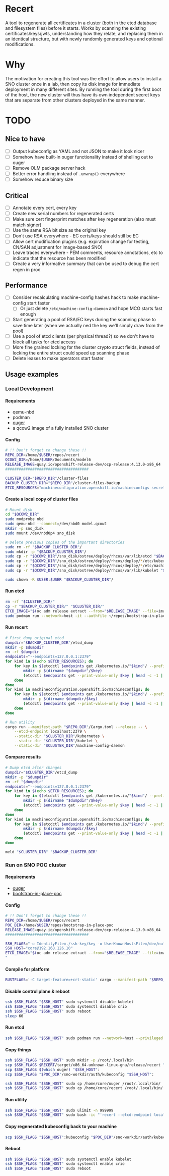 # Recert

A tool to regenerate all certificates in a cluster (both in the etcd database
and filesystem files) before it starts. Works by scanning the existing
certificates/keys/jwts, understanding how they relate, and replacing them in an
identical structure, but with newly randomly generated keys and optional
modifications.

# Why

The motivation for creating this tool was the effort to allow users to install
a SNO cluster once in a lab, then copy its disk image for immediate deployment
in many different sites. By running the tool during the first boot of the host,
the new cluster will thus have its own independent secret keys that are
separate from other clusters deployed in the same manner.

# TODO

## Nice to have
- [ ] Output kubeconfig as YAML and not JSON to make it look nicer
- [ ] Somehow have built-in ouger functionality instead of shelling out to ouger
- [ ] Remove OLM package server hack
- [ ] Better error handling instead of `.unwrap()` everywhere
- [ ] Somehow reduce binary size

## Critical
- [ ] Annotate every cert, every key
- [ ] Create new serial numbers for regenerated certs
- [ ] Make sure cert fingerprint matches after key regeneration (also must match signer)
- [ ] Use the same RSA bit size as the original key
- [ ] Don't use RSA everywhere - EC certs/keys should still be EC
- [ ] Allow cert modification plugins (e.g. expiration change for testing, CN/SAN adjustment for image-based SNO)
- [ ] Leave traces everywhere - PEM comments, resource annotations, etc to indicate that the resource has been modified
- [ ] Create a very informative summary that can be used to debug the cert regen in prod

## Performance 

- [ ] Consider recalculating machine-config hashes hack to make machine-config start faster
    - [ ] Or just delete `/etc/machine-config-daemon` and hope MCO starts fast enough
- [ ] Start generating a pool of RSA/EC keys during the scanning phase to save time later (when we actually ned the key we'll simply draw from the pool)
- [ ] Use a pool of etcd clients (per physical thread?) so we don't have to block all tasks for etcd access
- [ ] More fine grained locking for the cluster crypto struct fields, instead of locking the entire struct could speed up scanning phase
- [ ] Delete leases to make operators start faster

## Usage examples

### Local Development

#### Requirements

* qemu-nbd
* podman
* [ouger](https://github.com/omertuc/ouger)
* a qcow2 image of a fully installed SNO cluster

#### Config

```bash
# !! Don't forget to change these !!
REPO_DIR=/home/$USER/repos/recert
QCOW2_DIR=/home/$USER/Documents/model6
RELEASE_IMAGE=quay.io/openshift-release-dev/ocp-release:4.13.0-x86_64
#####################################

CLUSTER_DIR="$REPO_DIR"/cluster-files
BACKUP_CLUSTER_DIR="$REPO_DIR"/cluster-files-backup
ETCD_RESOURCES="machineconfiguration.openshift.io/machineconfigs secrets configmaps validatingwebhookconfigurations apiregistration.k8s.io/apiservices"
```

#### Create a local copy of cluster files

```bash
# Mount disk
cd "$QCOW2_DIR"
sudo modprobe nbd
sudo qemu-nbd --connect=/dev/nbd0 model.qcow2
mkdir -p sno_disk
sudo mount /dev/nbd0p4 sno_disk

# Delete previous copies of the important directories
sudo rm -rf "$BACKUP_CLUSTER_DIR"/
sudo mkdir -p "$BACKUP_CLUSTER_DIR"/
sudo cp -r "$QCOW2_DIR"/sno_disk/ostree/deploy/rhcos/var/lib/etcd "$BACKUP_CLUSTER_DIR"/etcd
sudo cp -r "$QCOW2_DIR"/sno_disk/ostree/deploy/rhcos/deploy/*/etc/kubernetes "$BACKUP_CLUSTER_DIR"/kubernetes
sudo cp -r "$QCOW2_DIR"/sno_disk/ostree/deploy/rhcos/deploy/*/etc/machine-config-daemon "$BACKUP_CLUSTER_DIR"/machine-config-daemon
sudo cp -r "$QCOW2_DIR"/sno_disk/ostree/deploy/rhcos/var/lib/kubelet "$BACKUP_CLUSTER_DIR"/kubelet

sudo chown -R $USER:$USER "$BACKUP_CLUSTER_DIR"/
```

#### Run etcd

```bash
rm -rf "$CLUSTER_DIR/" 
cp -r "$BACKUP_CLUSTER_DIR/" "$CLUSTER_DIR/" 
ETCD_IMAGE="$(oc adm release extract --from="$RELEASE_IMAGE" --file=image-references | jq '.spec.tags[] | select(.name == "etcd").from.name' -r)"
sudo podman run --network=host -it --authfile ~/repos/bootstrap-in-place-poc/registry-config.json --entrypoint etcd -v $CLUSTER_DIR/etcd:/store ${ETCD_IMAGE} --name editor --data-dir /store
```

#### Run recert

```bash
# First dump original etcd
dumpdir="$BACKUP_CLUSTER_DIR"/etcd_dump
mkdir -p $dumpdir
rm -rf $dumpdir
endpoints="--endpoints=127.0.0.1:2379"
for kind in $(echo $ETCD_RESOURCES); do
    for key in $(etcdctl $endpoints get /kubernetes.io/"$kind"/ --prefix --keys-only); do
        mkdir -p $(dirname "$dumpdir"/$key)
        (etcdctl $endpoints get --print-value-only $key | head -c -1 | ouger decode > "$dumpdir"/$key.yaml)&
    done
done
for kind in machineconfiguration.openshift.io/machineconfigs; do
    for key in $(etcdctl $endpoints get /kubernetes.io/"$kind"/ --prefix --keys-only); do
        mkdir -p $(dirname $dumpdir/$key)
        (etcdctl $endpoints get --print-value-only $key | head -c -1 | toyaml > "$dumpdir"/$key.yaml)&
    done
done

# Run utility
cargo run --manifest-path "$REPO_DIR"/Cargo.toml --release -- \
    --etcd-endpoint localhost:2379 \
    --static-dir "$CLUSTER_DIR"/kubernetes \
    --static-dir "$CLUSTER_DIR"/kubelet \
    --static-dir "$CLUSTER_DIR"/machine-config-daemon
```

#### Compare results

```bash
# Dump etcd after changes
dumpdir="$CLUSTER_DIR"/etcd_dump
mkdir -p "$dumpdir"
rm -rf "$dumpdir"
endpoints="--endpoints=127.0.0.1:2379"
for kind in $(echo $ETCD_RESOURCES); do
    for key in $(etcdctl $endpoints get /kubernetes.io/"$kind"/ --prefix --keys-only); do
        mkdir -p $(dirname "$dumpdir"/$key)
        (etcdctl $endpoints get --print-value-only $key | head -c -1 | ouger decode > "$dumpdir"/$key.yaml)&
    done
done
for kind in machineconfiguration.openshift.io/machineconfigs; do
    for key in $(etcdctl $endpoints get /kubernetes.io/"$kind"/ --prefix --keys-only); do
        mkdir -p $(dirname $dumpdir/$key)
        (etcdctl $endpoints get --print-value-only $key | head -c -1 | toyaml > "$dumpdir"/$key.yaml)&
    done
done

meld "$CLUSTER_DIR" "$BACKUP_CLUSTER_DIR"
```

### Run on SNO POC cluster

#### Requirements

* [ouger](https://github.com/omertuc/ouger)
* [bootstrap-in-place-poc](https://github.com/eranco74/bootstrap-in-place-poc)

#### Config

```bash
# !! Don't forget to change these !!
REPO_DIR=/home/$USER/repos/recert
POC_DIR=/home/$USER/repos/bootstrap-in-place-poc
RELEASE_IMAGE=quay.io/openshift-release-dev/ocp-release:4.13.0-x86_64
#####################################

SSH_FLAGS="-o IdentityFile=./ssh-key/key -o UserKnownHostsFile=/dev/null -o StrictHostKeyChecking=no core@192.168.126.10"
SSH_HOST="core@192.168.126.10"
ETCD_IMAGE="$(oc adm release extract --from="$RELEASE_IMAGE" --file=image-references | jq '.spec.tags[] | select(.name == "etcd").from.name' -r)"
"
```

#### Compile for platform
```bash
RUSTFLAGS='-C target-feature=+crt-static' cargo --manifest-path "$REPO_DIR"/Cargo.toml build --release --target x86_64-unknown-linux-gnu
```

#### Disable control plane & reboot

```bash
ssh $SSH_FLAGS "$SSH_HOST" sudo systemctl disable kubelet
ssh $SSH_FLAGS "$SSH_HOST" sudo systemctl disable crio
ssh $SSH_FLAGS "$SSH_HOST" sudo reboot 
sleep 60
```

#### Run etcd

```bash
ssh $SSH_FLAGS "$SSH_HOST" sudo podman run --network=host --privileged --entrypoint etcd -v /var/lib/etcd:/store ${ETCD_IMAGE} --name editor --data-dir /store
```

#### Copy things

```bash
ssh $SSH_FLAGS "$SSH_HOST" sudo mkdir -p /root/.local/bin
scp $SSH_FLAGS $RECERT/target/x86_64-unknown-linux-gnu/release/recert "$SSH_HOST":recert
scp $SSH_FLAGS $(which ouger) "$SSH_HOST":
scp $SSH_FLAGS "$POC_DIR"/sno-workdir/auth/kubeconfig "$SSH_HOST":

ssh $SSH_FLAGS "$SSH_HOST" sudo cp /home/core/ouger /root/.local/bin/
ssh $SSH_FLAGS "$SSH_HOST" sudo cp /home/core/recert /root/.local/bin/
```

#### Run utility

```bash
ssh $SSH_FLAGS "$SSH_HOST" sudo ulimit -n 999999
ssh $SSH_FLAGS "$SSH_HOST" sudo bash -ic "'recert --etcd-endpoint localhost:2379 --static-dir /etc/kubernetes --static-dir /var/lib/kubelet --static-dir /etc/machine-config-daemon --kubeconfig /home/core/kubeconfig'"
```

#### Copy regenerated kubeconfig back to your machine
```bash
scp $SSH_FLAGS "$SSH_HOST":kubeconfig "$POC_DIR"/sno-workdir/auth/kubeconfig2
```

#### Reboot
```bash
ssh $SSH_FLAGS "$SSH_HOST" sudo systemctl enable kubelet
ssh $SSH_FLAGS "$SSH_HOST" sudo systemctl enable crio
ssh $SSH_FLAGS "$SSH_HOST" sudo reboot 
```
